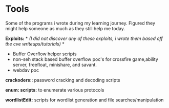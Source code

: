 # Tools

Some of the programs i wrote during my learning journey. Figured they might help someone as much as they still help me today.  

**Exploits:** * *(I did not discover any of these exploits, i wrote them based off the cve writeups/tutorials)* *
  * Buffer Overflow helper scripts
  * non-seh stack based buffer overflow poc's for crossfire game,ability server, freefloat, minishare, and savant. 
  * webdav poc

**crackoders:**: password cracking and decoding scripts


**enum: scripts:** to enumerate various protocols

**wordlistEdit:** scripts for wordlist generation and file searches/manipulation
	
	

